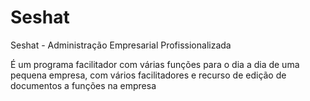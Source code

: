 # Seshat
Seshat - Administração Empresarial Profissionalizada

É um programa facilitador com várias funções para o dia a dia de uma pequena empresa,
com vários facilitadores e recurso de edição de documentos a funções na empresa
